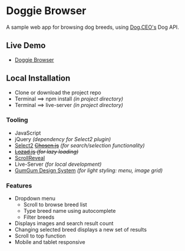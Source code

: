 # Doggie Browser
A sample web app for browsing dog breeds, using [Dog.CEO's](https://dog.ceo/) Dog API.

## Live Demo
* [Doggie Browser](https://tinuola.github.io/doggie-browser/)

## Local Installation
* Clone or download the project repo
* Terminal ==> npm install _(in project directory)_
* Terminal ==> live-server _(in project directory)_

### Tooling
* JavaScript
* jQuery _(dependency for Select2 plugin)_
* [Select2](https://select2.org/) ~~[Chosen.js](https://harvesthq.github.io/chosen/)~~ _(for search/selection functionality)_
* ~~[Lozad.js](https://github.com/ApoorvSaxena/lozad.js) _(for lazy loading)_~~
* [ScrollReveal](https://scrollrevealjs.org/)
* Live-Server _(for local development)_
* [GumGum Design System](http://ds.gumgum.com/stable/) _(for light styling: menu, image grid)_

### Features
* Dropdown menu 
  * Scroll to browse breed list
  * Type breed name using autocomplete
  * Filter breeds
* Displays images and search result count
* Changing selected breed displays a new set of results
* Scroll to top function
* Mobile and tablet responsive 
